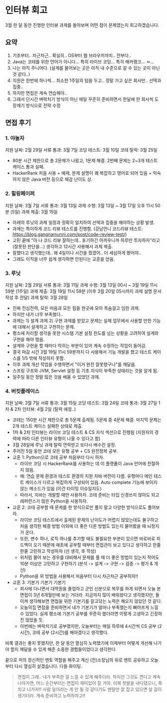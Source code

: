 # 인터뷰 회고

3월 한 달 동안 진행한 인터뷰 과제를 돌아보며 어떤 점이 문제였는지 회고하겠습니다.

## 요약
1. 기초부터.. 차근차근.. 확실히.. OS부터 웹 브라우저까지.. 전부다..
2. Java는 코테를 위한 언어가 아니다... 특히 라이브 코딩... 특히 해커랭크... ㅆ...
3. 나는 아직 주니어다. (설계를 물어보는 곳은 아직 내 수준으로 갈 수 있는 곳이 아닌 것 같다..)
4. 지원은 한번에 하나씩... 최소한 1주일의 텀을 두고.. 정말 가고 싶은 회사만.. 선택과 집중..
6. 하지만 면접은 계속 연습해야..
7. 그래서 단시간 벼락치기 방식이 아닌 매일 꾸준히 준비하면서 한달에 한 회사씩 도장깨기 방식으로 전략 수정

## 면접 후기

### 1. 야놀자

지원 날짜: 2월 29일
서류 통과: 3월 7일
코딩 테스트: 3월 10일
코테 탈락: 3월 25일

- 80분 시간 제한으로 총 2문제가 나왔고, 1문제 해결. 2번째 문제는 2~3개 테스트 케이스 통과 실패.
- HackerRank 처음 사용 + 예제, 문제 설명이 꽤 복잡하고 영어로 되어 있음 + 익숙하지 않은 Java 버전 등으로 체감 난이도 상.


### 2. 힐링페이퍼

지원 날짜: 3월 7일
서류 통과: 3월 13일
과제 수행: 3월 13일 ~ 3월 17일 오후 11시 50분 (5일)
과제 제출: 3월 15일

- 아래의 루닛의 과제 일정과 정확히 일치하여 선택과 집중을 해야하는 상황 발생.
- 과제는 특이하게 코드 리뷰 테스트를 진행함. (강남언니 코드리뷰 테스트: https://blog.gangnamunni.com/post/code-review-test/)
- 고민 끝에 "아 나 코드 리뷰 잘하는데.. 포기하긴 아까우니까 하루만 투자하자"라고 (잘못된 판단을...) 생각하고 12시간 사용해서 과제 제출.
- 잘했다고 생각했는데.. 왜 4일이나 시간을 줬겠어.. 더 세심하게 봤어야..
- 그래도 이직을 너무 쉽게 생각하면 안된다는 교훈을 얻음.

### 3. 루닛

지원 날짜: 2월 29일
서류 통과: 3월 11일
과제 수행: 3월 13일 00시 ~ 3월 19일 11시 59분 (1주일)
과제 제출: 3월 19일 11시 59분 (이후 3월 20일 05시까지 과제 설명 문서 작성 후 전달)
과제 탈락: 3월 28일

- 진짜 전심전력, 모든 마음과 모든 힘을 한곳에 모아 목숨걸고 임한 과제.
- 하지만 내가 너무 부족했다..
- 과제는 1) 설계 과제 2) 구현 과제를 받았고 문제는 실제 업무에서 사용할 만한 기능에 대해서 설계하고 구현하는 문제.
- 평소에 처리할 생각을 못한 시스템 기본 설정 한도를 넘는 상황을 고려하여 설계와 구현을 해야 했음.
- 설계와 구현을 할 때마다 막히는 부분이 있어 계속 수정하는 작업이 들어감.
- 결국 마감 시간 3월 19일 11시 59분까지 다 사용해서 기능 개발을 했고 테스트 케이스를 1/5 밖에 작성하지 못함.
- 이후 과제 개선 작업을 수행하면서 "이거 완전 잘못했구나"를 깨달음.
- 스프링 구조와 JVM, Servlet 설정 등 기초 지식이 부족한 상태라는 것을 알게 됨.
- 일주일 동안 정말 많은 것을 배울 수 있었던 과제.

### 4. 버킷플레이스

지원 날짜: 3월 7일
서류 통과: 3월 15일
코딩 테스트: 3월 24일
코테 통과: 3월 27일
1차 & 2차 인터뷰: 4월 2일 (탈락 예정..)

- 코테는 150분 시간 제한으로 총 5문제 출제됨. 5문제 중 4문제 해결. 마지막 문제는 2개 테스트 케이스 실패한 상태로 제출.
- 1차 & 2차 인터뷰는 라이브 코딩 테스트 & CS 지식 섹션으로 진행됨 (지원자의 경력에 따라 다른 인터뷰 유형이 나올 수 있다고 함)
- 3월 28일에 루닛 과제 탈락 연락받고 또다시 배수진 설정.
- 주어진 5일 동안 코테 모든 유형 공부 + CS 완전정복 공부.
- 교훈 1: Python으로 코테 공부 처음부터 다시 하자.
   - 라이브 코딩 시 HackerRank를 사용하는 데 이 플랫폼이 Java 언어에 친절하지 않음.
   - 예: 연습 문제 환경과 테스트 환경의 지원 자바 버전이 다름. 유형마다 메인 테스트 케이스가 다르고 복잡하게 구성되어 있음. Auto complete 기능에 보이지 않는 메소드가 있음 (이건 타이밍 이슈일지도)
   - 따라서, 자바는 개발할 때만 사용하자. 코테 준비는 타입 신경쓰지 않아도 되고 레퍼런스가 많은 Python을 사용하자.
- 교훈 2: 코테 공부할 때 문제를 한 방식으로만 풀지 말고 다양한 방식으로도 풀어보자.
   - 라이브 코딩 테스트에서 출제된 문제의 난이도가 어렵지 않았는데도 불구하고 처음 생각한 해결 방법 이외에 더 좋은 다른 방법도 있는지 물어봤을 때 뇌정지가 온다.
   - 또한, 변수 하나, 로직 하나를 추가할 때도 불필요한 부분이 있으면 바로바로 피드백이 오기 때문에 애초에 공부할 때부터 면접관이 보고 있다고 생각하고 한줄 한줄 고민하고 작성하자 (선 생각, 후 작성)
   - 위처럼 물어 보는 경우를 대비해서 문제를 풀 때 더 좋은 방법이 있는지 적어도 10분 이상은 고민하고 구현하기 (분석 -> 설계 -> 구현 -> 검증 -> 평가 & 개선)
   - Python을 위 방법을 사용해서 처음부터 다시 차근차근 공부하자!!
- 교훈 3: 기본기 기본기 기본기
   - 회사에 다니면서 대학원을 졸업하고 군인 신분으로 복무를 하게 되면서 오늘 본 면접이 3년 6개월만에 보는 거더라. 지금까지 많이 배워왔다고 생각했지만, 돌이켜 생각해보면 면접을 위한 기본기를 갈고닦는 노력은 해오지 않았던 것 같다.
   - 오늘의집 면접을 준비하면서 내가 기본기가 얼마나 부족했는지 뼈아프게 느낄 수 있었다. 실제 평소에 기본기 공부를 꾸준히 했더라면 이렇게 고생하고 긴장하진 않았을 듯.
   - 이번에는 벼락치기로 공부했지만, 오늘부터는 매일 하루에 4시간씩 CS 공부 (2시간), 코테 공부 (2시간)를 해야겠다고 생각했다.

비록 결과는 좋지 못했지만, 한 달 동안 열심히 노력했기에 이제부터 어떻게 개선해 나가야 할지 깨달을 수 있게 해준 소중한 경험들이었다고 생각한다.

끝으로 저의 정신적인 멘토 역할을 해주고 계신 (전)소장님의 위로 멘트 공유하고 오늘부터 다시 열심히 살겠습니다. 다들 화이팅.

> 면접이 그래.. 내가 부족한 걸 느낄 수 있게 해주더라. 하지만 그것도 견디고 계속 나아가면, 어느 순간부터는 면접이 재미있어 질 거야. 이제 첫발을 내디뎠으니, 쭉 치고 나가자!! 사람 일이라는 게 안 될 것 같다가도 멘탈만 잘 잡고 있으면 살 길이 생기더라. 계속 준비하고 노력하자고!!
